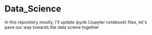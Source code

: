 # Data_Science
In this repository mostly, I'll update ipynb (Jupyter notebook) files, let's pave our way towards the data sciene together
